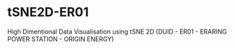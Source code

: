 # tSNE2D-ER01
High Dimentional Data Visualisation using tSNE 2D (DUID - ER01 - ERARING POWER STATION - ORIGIN ENERGY)
